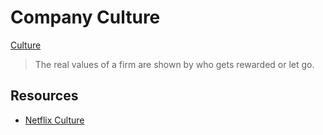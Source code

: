 # Company Culture

[Culture](https://www.slideshare.net/reed2001/culture-1798664/11-11CommunicationYou_listen_well_instead_ofreacting)

> The real values of a firm are shown by who gets rewarded or let go.

## Resources

* [Netflix Culture](https://jobs.netflix.com/culture)

